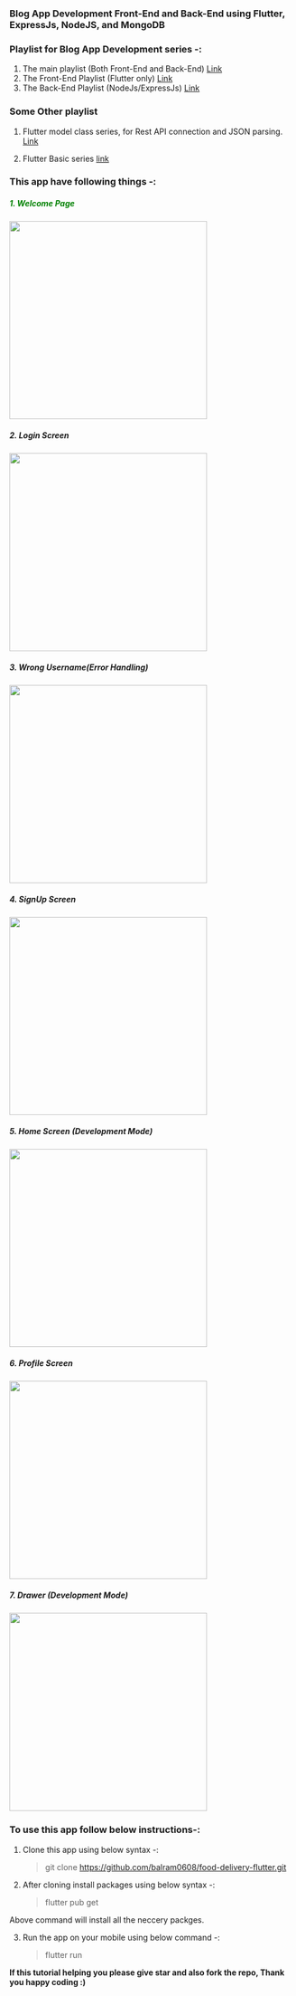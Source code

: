 ### Blog App Development Front-End and Back-End using Flutter, ExpressJs, NodeJS, and MongoDB

### Playlist for Blog App Development series -:

1. The main playlist (Both Front-End and Back-End) [Link](https://www.youtube.com/watch?v=T35T8nzyRDI&list=PLtIU0BH0pkKoE2PBvgbHEBPAP-sd670VI)
2. The Front-End Playlist (Flutter only) [Link](https://www.youtube.com/watch?v=6VCLeHRnixg&list=PLtIU0BH0pkKpitsp5jzt-yDAoXAFBkcPb)
3. The Back-End Playlist (NodeJs/ExpressJs) [Link](https://www.youtube.com/watch?v=T35T8nzyRDI&list=PLtIU0BH0pkKqypuOtDhcXZ4oATJfji49r)

### Some Other playlist

1. Flutter model class series, for Rest API connection and JSON parsing. [Link](https://www.youtube.com/playlist?list=PLtIU0BH0pkKpXE-1vC7NswofFPby1OYh-)

2. Flutter Basic series [link](https://www.youtube.com/playlist?list=PLtIU0BH0pkKrk8C7KToFeRSVTi2CLpFTG)

### This app have following things -:

<h5 style="color:green">1. Welcome Page</h5>
<img src="https://github.com/DevStack06/images/blob/master/blog-app/welcomePage.png" width="350"></img>
<br>
<h5>2. Login Screen </h5>
<img src="https://github.com/DevStack06/images/blob/master/blog-app/LoginPage.png" width="350"></img>
<br>
<h5>3. Wrong Username(Error Handling) </h5>
<img src="https://github.com/DevStack06/images/blob/master/blog-app/wrong-username.png" width="350"></img>
<br>
<h5>4. SignUp Screen </h5>
<img src="https://github.com/DevStack06/images/blob/master/blog-app/SignUpPage.png" width="350"></img>
<br>
<h5>5. Home Screen (Development Mode)</h5>
<img src="https://github.com/DevStack06/images/blob/master/blog-app/homapage.png" width="350"></img>
<br>
<h5>6. Profile Screen</h5>
<img src="https://github.com/DevStack06/images/blob/master/blog-app/profilePage.png" width="350"></img>
<h5>7. Drawer (Development Mode) </h5>
<img src="https://github.com/DevStack06/images/blob/master/blog-app/drawer.png" width="350"></img>
<br>

### To use this app follow below instructions-:

1. Clone this app using below syntax -:

   > git clone https://github.com/balram0608/food-delivery-flutter.git

2. After cloning install packages using below syntax -:
   > flutter pub get

Above command will install all the neccery packges.

3. Run the app on your mobile using below command -:
   > flutter run

**If this tutorial helping you please give star and also fork the repo, Thank you happy coding :)**
